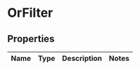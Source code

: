 
# OrFilter

## Properties
Name | Type | Description | Notes
------------ | ------------- | ------------- | -------------



